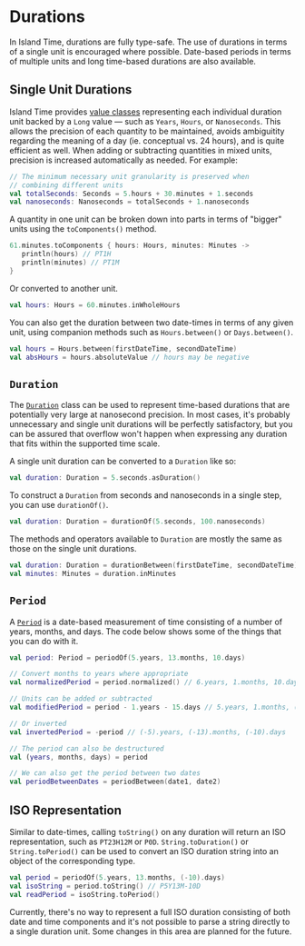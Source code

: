# Durations

In Island Time, durations are fully type-safe. The use of durations in terms of a single unit is encouraged where possible. Date-based periods in terms of multiple units and long time-based durations are also available.

## Single Unit Durations

Island Time provides [value classes](https://kotlinlang.org/docs/reference/inline-classes.html) representing each individual duration unit backed by a `Long` value &mdash; such as `Years`, `Hours`, or `Nanoseconds`. This allows the precision of each quantity to be maintained, avoids ambiguitity regarding the meaning of a day (ie. conceptual vs. 24 hours), and is quite efficient as well. When adding or subtracting quantities in mixed units, precision is increased automatically as needed. For example:

```kotlin
// The minimum necessary unit granularity is preserved when
// combining different units
val totalSeconds: Seconds = 5.hours + 30.minutes + 1.seconds
val nanoseconds: Nanoseconds = totalSeconds + 1.nanoseconds
```

A quantity in one unit can be broken down into parts in terms of "bigger" units using the `toComponents()` method.

```kotlin
61.minutes.toComponents { hours: Hours, minutes: Minutes ->
   println(hours) // PT1H
   println(minutes) // PT1M
}
```

Or converted to another unit.

```kotlin
val hours: Hours = 60.minutes.inWholeHours
```

You can also get the duration between two date-times in terms of any given unit, using companion methods such as `Hours.between()` or `Days.between()`.

```kotlin
val hours = Hours.between(firstDateTime, secondDateTime)
val absHours = hours.absoluteValue // hours may be negative
```

## `Duration`

The [`Duration`](../api/core/io.islandtime.measures/-duration/index.md) class can be used to represent time-based durations that are potentially very large at nanosecond precision. In most cases, it's probably unnecessary and single unit durations will be perfectly satisfactory, but you can be assured that overflow won't happen when expressing any duration that fits within the supported time scale.

A single unit duration can be converted to a `Duration` like so:

```kotlin
val duration: Duration = 5.seconds.asDuration()
```

To construct a `Duration` from seconds and nanoseconds in a single step, you can use `durationOf()`.

```kotlin
val duration: Duration = durationOf(5.seconds, 100.nanoseconds)
```

The methods and operators available to `Duration` are mostly the same as those on the single unit durations.

```kotlin
val duration: Duration = durationBetween(firstDateTime, secondDateTime)
val minutes: Minutes = duration.inMinutes
```

## `Period`

A [`Period`](../api/core/io.islandtime.measures/-period/index.md) is a date-based measurement of time consisting of a number of years, months, and days. The code below shows some of the things that you can do with it.

```kotlin
val period: Period = periodOf(5.years, 13.months, 10.days)

// Convert months to years where appropriate
val normalizedPeriod = period.normalized() // 6.years, 1.months, 10.days

// Units can be added or subtracted
val modifiedPeriod = period - 1.years - 15.days // 5.years, 1.months, (-5).days

// Or inverted
val invertedPeriod = -period // (-5).years, (-13).months, (-10).days

// The period can also be destructured
val (years, months, days) = period

// We can also get the period between two dates
val periodBetweenDates = periodBetween(date1, date2)
```

## ISO Representation

Similar to date-times, calling `toString()` on any duration will return an ISO representation, such as `PT23H12M` or `P0D`. `String.toDuration()` or `String.toPeriod()` can be used to convert an ISO duration string into an object of the corresponding type.

```kotlin
val period = periodOf(5.years, 13.months, (-10).days)
val isoString = period.toString() // P5Y13M-10D
val readPeriod = isoString.toPeriod()
```

Currently, there's no way to represent a full ISO duration consisting of both date and time components and it's not possible to parse a string directly to a single duration unit. Some changes in this area are planned for the future.
